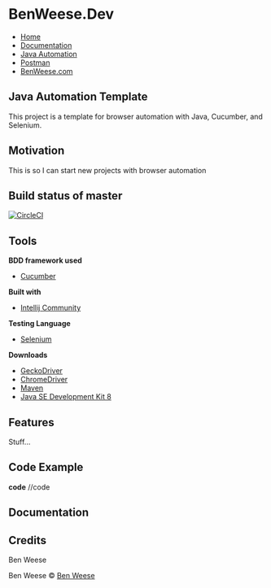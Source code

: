 # BenWeese.Dev
- [Home](https://benweese.dev)
- [Documentation](https://benweese.dev/documentation/intro.html)
- [Java Automation](https://benweese.dev/Java_Automation/)
- [Postman](https://benweese.dev/Postman/)
- [BenWeese.com](https://benweese.com)

## Java Automation Template
This project is a template for browser automation with Java, Cucumber, and Selenium.

## Motivation
This is so I can start new projects with browser automation

## Build status of master

[![CircleCI](https://circleci.com/gh/benweese/Java_Automation_Template/tree/master.svg?style=shield)](https://circleci.com/gh/benweese/Java_Automation_Template/tree/master)

## Tools


<b>BDD framework used</b>
- [Cucumber](https://cucumber.io/)

<b>Built with</b>
- [Intellij Community](https://www.jetbrains.com/idea/)

<b>Testing Language</b>
- [Selenium](https://www.seleniumhq.org/)

<b>Downloads</b>
- [GeckoDriver](https://github.com/mozilla/geckodriver/releases)
- [ChromeDriver](https://sites.google.com/a/chromium.org/chromedriver/downloads)
- [Maven](https://maven.apache.org/)
- [Java SE Development Kit 8](http://www.oracle.com/technetwork/java/javase/downloads/jdk8-downloads-2133151.html)

## Features
Stuff... 

## Code Example
<b>code</b>
	//code

## Documentation

## Credits
Ben Weese

Ben Weese © [Ben Weese](https://benweese.dev)
